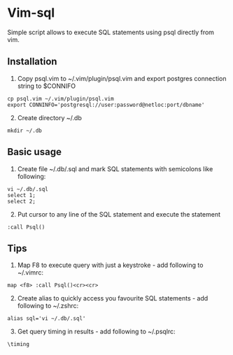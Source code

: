 # Vim-sql
Simple script allows to execute SQL statements using psql directly from vim.

## Installation
1. Copy psql.vim to ~/.vim/plugin/psql.vim and export postgres connection string to $CONNIFO
```
cp psql.vim ~/.vim/plugin/psql.vim
export CONNINFO='postgresql://user:password@netloc:port/dbname'
```
2. Create directory ~/.db
```
mkdir ~/.db
```

## Basic usage
1. Create file ~/.db/.sql and mark SQL statements with semicolons like following:
```
vi ~/.db/.sql
select 1;
select 2;
```
2. Put cursor to any line of the SQL statement and execute the statement
```
:call Psql()
```

## Tips
1. Map F8 to execute query with just a keystroke - add following to ~/.vimrc: 
```
map <f8> :call Psql()<cr><cr>
```
2. Create alias to quickly access you favourite SQL statements - add following to ~/.zshrc: 
```
alias sql='vi ~/.db/.sql'
```
3. Get query timing in results - add following to ~/.psqlrc:
```
\timing
```

